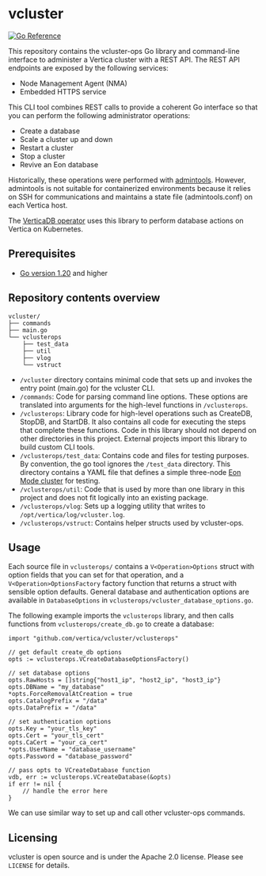 # vcluster

[![Go Reference](https://pkg.go.dev/badge/github.com/vertica/vcluster.svg)](https://pkg.go.dev/github.com/vertica/vcluster)

This repository contains the vcluster-ops Go library and command-line 
interface to administer a Vertica cluster with a REST API. The REST API 
endpoints are exposed by the following services:
- Node Management Agent (NMA)
- Embedded HTTPS service

This CLI tool combines REST calls to provide a coherent Go interface so that 
you can perform the following administrator operations:
- Create a database
- Scale a cluster up and down
- Restart a cluster
- Stop a cluster
- Revive an Eon database

Historically, these operations were performed with [admintools](https://docs.vertica.com/latest/en/admin/using-admin-tools/admin-tools-reference/writing-admin-tools-scripts/).
However, admintools is not suitable for containerized environments because it
relies on SSH for communications and maintains a state file (admintools.conf)
on each Vertica host.

The [VerticaDB operator](https://github.com/vertica/vertica-kubernetes) uses
this library to perform database actions on Vertica on Kubernetes.

## Prerequisites
- [Go version 1.20](https://go.dev/doc/install) and higher


## Repository contents overview

```
vcluster/
├── commands
├── main.go
└── vclusterops
    ├── test_data
    ├── util
    ├── vlog
    └── vstruct
```

- `/vcluster` directory contains minimal code that sets up and invokes the
  entry point (main.go) for the vcluster CLI.
- `/commands`: Code for parsing command line options. These options are
  translated into arguments for the high-level functions in `/vclusterops`.
- `/vclusterops`: Library code for high-level operations such as CreateDB,
  StopDB, and StartDB. It also contains all code for executing the steps that
complete these functions. Code in this library should not depend on other
directories in this project.
  External projects import this library to build custom CLI tools.
- `/vclusterops/test_data`: Contains code and files for testing purposes. By
  convention, the go tool ignores the `/test_data` directory.
  This directory contains a YAML file that defines a simple three-node [Eon Mode cluster](https://docs.vertica.com/latest/en/architecture/eon-concepts/) for testing.
- `/vclusterops/util`: Code that is used by more than one library in this
  project and does not fit logically into an existing package.
- `/vclusterops/vlog`: Sets up a logging utility that writes to
  `/opt/vertica/log/vcluster.log`.
- `/vclusterops/vstruct`: Contains helper structs used by vcluster-ops.


## Usage
Each source file in `vclusterops/` contains a `V<Operation>Options` struct 
with option fields that you can set for that operation, and a `V<Operation>OptionsFactory` 
factory function that returns a struct with sensible option defaults. General
database and authentication options are available in `DatabaseOptions` in 
`vclusterops/vcluster_database_options.go`.

The following example imports the `vclusterops` library, and then calls 
functions from `vclusterops/create_db.go` to create a database:


```
import "github.com/vertica/vcluster/vclusterops"

// get default create_db options
opts := vclusterops.VCreateDatabaseOptionsFactory()

// set database options
opts.RawHosts = []string{"host1_ip", "host2_ip", "host3_ip"}
opts.DBName = "my_database"
*opts.ForceRemovalAtCreation = true
opts.CatalogPrefix = "/data"
opts.DataPrefix = "/data"

// set authentication options
opts.Key = "your_tls_key"
opts.Cert = "your_tls_cert"
opts.CaCert = "your_ca_cert"
*opts.UserName = "database_username"
opts.Password = "database_password"

// pass opts to VCreateDatabase function
vdb, err := vclusterops.VCreateDatabase(&opts)
if err != nil {
	// handle the error here
}
```

We can use similar way to set up and call other vcluster-ops commands.


## Licensing
vcluster is open source and is under the Apache 2.0 license. Please see 
`LICENSE` for details.

